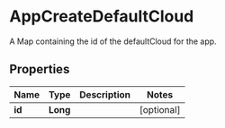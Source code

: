 

# AppCreateDefaultCloud

A Map containing the id of the defaultCloud for the app.

## Properties

| Name | Type | Description | Notes |
|------------ | ------------- | ------------- | -------------|
|**id** | **Long** |  |  [optional] |



